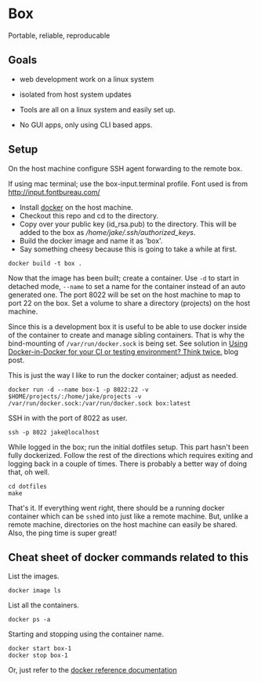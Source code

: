 # Box

Portable, reliable, reproducable

## Goals

* web development work on a linux system
* isolated from host system updates

* Tools are all on a linux system and easily set up.
* No GUI apps, only using CLI based apps.

## Setup

On the host machine configure SSH agent forwarding to the remote box.

If using mac terminal; use the box-input.terminal profile.  Font used is from http://input.fontbureau.com/

* Install [docker](https://www.docker.com) on the host machine. 
* Checkout this repo and cd to the directory.  
* Copy over your public key (id_rsa.pub) to the directory.  This will be added
  to the box as */home/jake/.ssh/authorized_keys*.
* Build the docker image and name it as 'box'.
* Say something cheesy because this is going to take a while at first.

```
docker build -t box .
```

Now that the image has been built; create a container.  Use `-d` to start in
detached mode, `--name` to set a name for the container instead of an auto
generated one.  The port 8022 will be set on the host machine to map to port 22
on the box.  Set a volume to share a directory (projects) on the host machine.  

Since this is a development box it is useful to be able to use docker inside of
the container to create and manage sibling containers.  That is why the
bind-mounting of `/var/run/docker.sock` is being set.  See solution in [Using
Docker-in-Docker for your CI or testing environment? Think
twice.](https://jpetazzo.github.io/2015/09/03/do-not-use-docker-in-docker-for-ci/)
blog post.

This is just the way I like to run the docker container; adjust as needed.

```
docker run -d --name box-1 -p 8022:22 -v $HOME/projects/:/home/jake/projects -v /var/run/docker.sock:/var/run/docker.sock box:latest
```

SSH in with the port of 8022 as user.

```
ssh -p 8022 jake@localhost
```

While logged in the box; run the initial dotfiles setup.  This part hasn't been
fully dockerized.  Follow the rest of the directions which requires exiting and
logging back in a couple of times.  There is probably a better way of doing
that, oh well.

```
cd dotfiles
make
```

That's it.  If everything went right, there should be a running docker
container which can be `ssh`ed into just like a remote machine.  But, unlike
a remote machine, directories on the host machine can easily be shared.  Also,
the ping time is super great!

## Cheat sheet of docker commands related to this

List the images.

```
docker image ls
```

List all the containers.

```
docker ps -a
```

Starting and stopping using the container name.

```
docker start box-1
docker stop box-1
```

Or, just refer to the [docker reference documentation](https://docs.docker.com/reference/)
